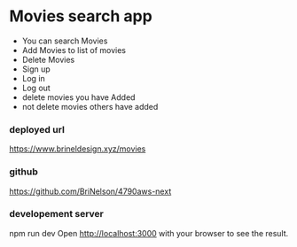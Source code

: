 # Movies search app
* You can search Movies
* Add Movies to list of movies
* Delete Movies 
* Sign up
* Log in 
* Log out
* delete movies you have Added
* not delete movies others have added


### deployed url
https://www.brineldesign.xyz/movies

### github
https://github.com/BriNelson/4790aws-next


### developement server
npm run dev
Open [http://localhost:3000](http://localhost:3000) with your browser to see the result.


